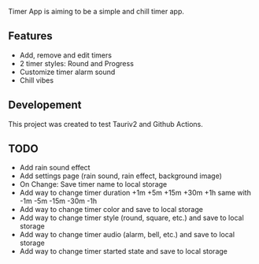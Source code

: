 Timer App is aiming to be a simple and chill timer app.

## Features

- Add, remove and edit timers
- 2 timer styles: Round and Progress
- Customize timer alarm sound
- Chill vibes

## Developement

This project was created to test Tauriv2 and Github Actions.

## TODO

- Add rain sound effect
- Add settings page (rain sound, rain effect, background image)
- On Change: Save timer name to local storage
- Add way to change timer duration +1m +5m +15m +30m +1h same with -1m -5m -15m -30m -1h
- Add way to change timer color and save to local storage
- Add way to change timer style (round, square, etc.) and save to local storage
- Add way to change timer audio (alarm, bell, etc.) and save to local storage
- Add way to change timer started state and save to local storage